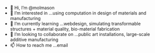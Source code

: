 - 👋 Hi, I’m @molmason
- 👀 I’m interested in ...using computation in design of materials and manufacturing
- 🌱 I’m currently learning ...webdesign, simulating transformable structures + material quality, bio-material fabrication
- 💞️ I’m looking to collaborate on ...public art installations, large-scale additive manufacturing
- 📫 How to reach me ...email

<!---
molmason/molmason is a ✨ special ✨ repository because its `README.md` (this file) appears on your GitHub profile.
You can click the Preview link to take a look at your changes.
--->
